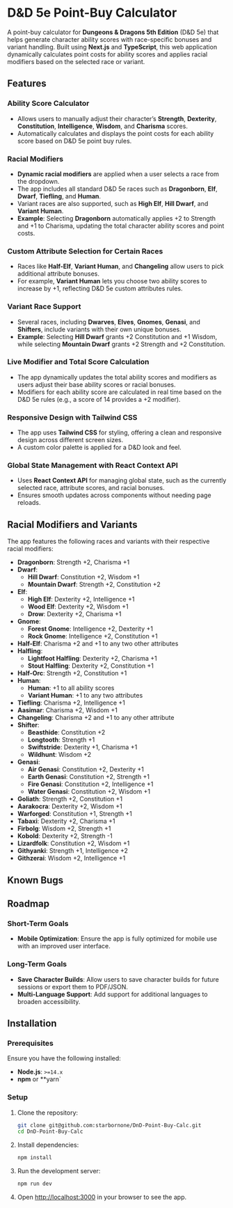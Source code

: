 # D&D 5e Point-Buy Calculator

A point-buy calculator for **Dungeons & Dragons 5th Edition** (D&D 5e) that helps generate character ability scores with race-specific bonuses and variant handling. Built using **Next.js** and **TypeScript**, this web application dynamically calculates point costs for ability scores and applies racial modifiers based on the selected race or variant.

## Features

### Ability Score Calculator

- Allows users to manually adjust their character’s **Strength**, **Dexterity**, **Constitution**, **Intelligence**, **Wisdom**, and **Charisma** scores.
- Automatically calculates and displays the point costs for each ability score based on D&D 5e point buy rules.

### Racial Modifiers

- **Dynamic racial modifiers** are applied when a user selects a race from the dropdown.
- The app includes all standard D&D 5e races such as **Dragonborn**, **Elf**, **Dwarf**, **Tiefling**, and **Human**.
- Variant races are also supported, such as **High Elf**, **Hill Dwarf**, and **Variant Human**.
- **Example**: Selecting **Dragonborn** automatically applies +2 to Strength and +1 to Charisma, updating the total character ability scores and point costs.

### Custom Attribute Selection for Certain Races

- Races like **Half-Elf**, **Variant Human**, and **Changeling** allow users to pick additional attribute bonuses.
- For example, **Variant Human** lets you choose two ability scores to increase by +1, reflecting D&D 5e custom attributes rules.

### Variant Race Support

- Several races, including **Dwarves**, **Elves**, **Gnomes**, **Genasi**, and **Shifters**, include variants with their own unique bonuses.
- **Example**: Selecting **Hill Dwarf** grants +2 Constitution and +1 Wisdom, while selecting **Mountain Dwarf** grants +2 Strength and +2 Constitution.

### Live Modifier and Total Score Calculation

- The app dynamically updates the total ability scores and modifiers as users adjust their base ability scores or racial bonuses.
- Modifiers for each ability score are calculated in real time based on the D&D 5e rules (e.g., a score of 14 provides a +2 modifier).
  
### Responsive Design with Tailwind CSS

- The app uses **Tailwind CSS** for styling, offering a clean and responsive design across different screen sizes.
- A custom color palette is applied for a D&D look and feel.

### Global State Management with React Context API

- Uses **React Context API** for managing global state, such as the currently selected race, attribute scores, and racial bonuses.
- Ensures smooth updates across components without needing page reloads.

## Racial Modifiers and Variants

The app features the following races and variants with their respective racial modifiers:

- **Dragonborn**: Strength +2, Charisma +1
- **Dwarf**:
  - **Hill Dwarf**: Constitution +2, Wisdom +1
  - **Mountain Dwarf**: Strength +2, Constitution +2
- **Elf**:
  - **High Elf**: Dexterity +2, Intelligence +1
  - **Wood Elf**: Dexterity +2, Wisdom +1
  - **Drow**: Dexterity +2, Charisma +1
- **Gnome**:
  - **Forest Gnome**: Intelligence +2, Dexterity +1
  - **Rock Gnome**: Intelligence +2, Constitution +1
- **Half-Elf**: Charisma +2 and +1 to any two other attributes
- **Halfling**:
  - **Lightfoot Halfling**: Dexterity +2, Charisma +1
  - **Stout Halfling**: Dexterity +2, Constitution +1
- **Half-Orc**: Strength +2, Constitution +1
- **Human**:
  - **Human**: +1 to all ability scores
  - **Variant Human**: +1 to any two attributes
- **Tiefling**: Charisma +2, Intelligence +1
- **Aasimar**: Charisma +2, Wisdom +1
- **Changeling**: Charisma +2 and +1 to any other attribute
- **Shifter**:
  - **Beasthide**: Constitution +2
  - **Longtooth**: Strength +1
  - **Swiftstride**: Dexterity +1, Charisma +1
  - **Wildhunt**: Wisdom +2
- **Genasi**:
  - **Air Genasi**: Constitution +2, Dexterity +1
  - **Earth Genasi**: Constitution +2, Strength +1
  - **Fire Genasi**: Constitution +2, Intelligence +1
  - **Water Genasi**: Constitution +2, Wisdom +1
- **Goliath**: Strength +2, Constitution +1
- **Aarakocra**: Dexterity +2, Wisdom +1
- **Warforged**: Constitution +1, Strength +1
- **Tabaxi**: Dexterity +2, Charisma +1
- **Firbolg**: Wisdom +2, Strength +1
- **Kobold**: Dexterity +2, Strength -1
- **Lizardfolk**: Constitution +2, Wisdom +1
- **Githyanki**: Strength +1, Intelligence +2
- **Githzerai**: Wisdom +2, Intelligence +1

## Known Bugs

## Roadmap

### Short-Term Goals

- **Mobile Optimization**: Ensure the app is fully optimized for mobile use with an improved user interface.

### Long-Term Goals

- **Save Character Builds**: Allow users to save character builds for future sessions or export them to PDF/JSON.
- **Multi-Language Support**: Add support for additional languages to broaden accessibility.

## Installation

### Prerequisites

Ensure you have the following installed:

- **Node.js**: `>=14.x`
- **npm** or **yarn`

### Setup

1. Clone the repository:

   ```bash
   git clone git@github.com:starbornone/DnD-Point-Buy-Calc.git
   cd DnD-Point-Buy-Calc
   ```

2. Install dependencies:

   ```bash
   npm install
   ```

3. Run the development server:

   ```bash
   npm run dev
   ```

4. Open [http://localhost:3000](http://localhost:3000) in your browser to see the app.
